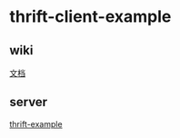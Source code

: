 # thrift-client-example

## wiki
[文档](https://github.com/hjinjsj/thrift-example)

## server
[thrift-example](https://github.com/hjinjsj/thrift-example)